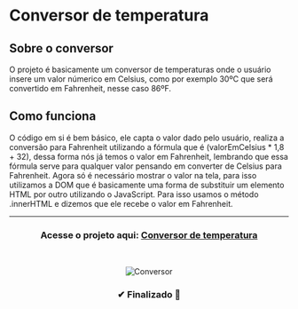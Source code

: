 # Conversor de temperatura

## Sobre o conversor

  O projeto é basicamente um conversor de temperaturas onde o usuário insere um valor númerico em Celsius, como por exemplo 30ºC que será convertido em Fahrenheit, nesse caso 86ºF.
  
## Como funciona

  O código em si é bem básico, ele capta o valor dado pelo usuário, realiza a conversão para Fahrenheit utilizando a fórmula que é (valorEmCelsius * 1,8 + 32), dessa forma nós já temos o valor em Fahrenheit, lembrando que essa fórmula serve para qualquer valor pensando em converter de Celsius para Fahrenheit. Agora só é necessário mostrar o valor na tela, para isso utilizamos a DOM que é basicamente uma forma de substituir um elemento HTML por outro utilizando o JavaScript. Para isso usamos o método .innerHTML e dizemos que ele recebe o valor em Fahrenheit.

<hr>
<h3 align="center">Acesse o projeto aqui: <a target="_blank" href="https://deyvidjesus.github.io/Conversor-de-temperatura/">Conversor de temperatura</a></h3>

<br>

<div align="center">

![Conversor](https://user-images.githubusercontent.com/86028187/133457160-e923ff0c-9a60-4a29-b3af-da68e1f446fb.PNG)

</div>

<h3 align="center">
  ✔ Finalizado 🚀  
</h3>
